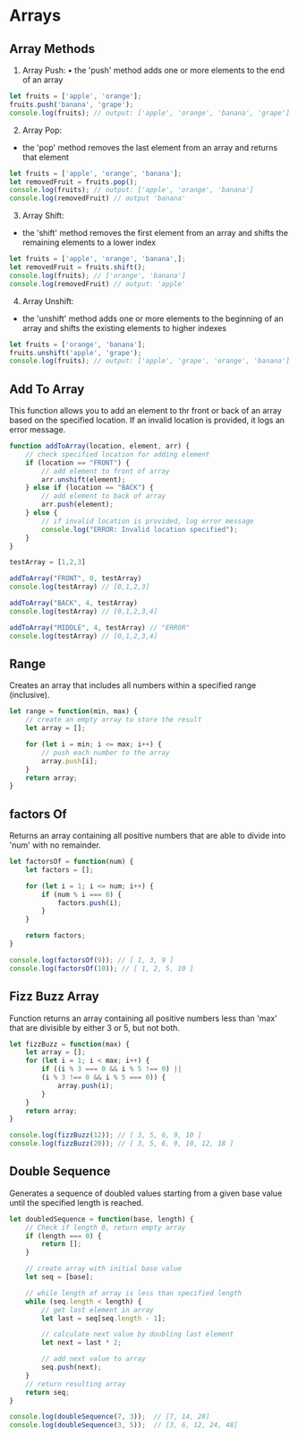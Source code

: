 # Arrays

## Array Methods
1. Array Push:
• the 'push' method adds one or more elements to the end of an array

```javascript
let fruits = ['apple', 'orange'];
fruits.push('banana', 'grape');
console.log(fruits); // output: ['apple', 'orange', 'banana', 'grape']
```

2. Array Pop:
* the 'pop' method removes the last element from an array and returns that element

```javascript
let fruits = ['apple', 'orange', 'banana'];
let removedFruit = fruits.pop();
console.log(fruits); // output: ['apple', 'orange', 'banana']
console.log(removedFruit) // output 'banana'
```

3. Array Shift:
* the 'shift' method removes the first element from an array and shifts the remaining elements to a lower index

```javascript
let fruits = ['apple', 'orange', 'banana',];
let removedFruit = fruits.shift();
console.log(fruits); // ['orange', 'banana']
console.log(removedFruit) // output: 'apple'
```

4. Array Unshift:
* the 'unshift' method adds one or more elements to the beginning of an array and shifts the existing elements to higher indexes

```javascript
let fruits = ['orange', 'banana'];
fruits.unshift('apple', 'grape');
console.log(fruits); // output: ['apple', 'grape', 'orange', 'banana']
```

## Add To Array
This function allows you to add an element to thr front or back of an array based on the specified location. If an invalid location is provided, it logs an error message.

```javascript
function addToArray(location, element, arr) {
    // check specified location for adding element
    if (location == "FRONT") {
        // add element to front of array
        arr.unshift(element);
    } else if (location == "BACK") {
        // add element to back of array
        arr.push(element);
    } else {
        // if invalid location is provided, log error message
        console.log("ERROR: Invalid location specified");
    }
}

testArray = [1,2,3]

addToArray("FRONT", 0, testArray)
console.log(testArray) // [0,1,2,3]

addToArray("BACK", 4, testArray)
console.log(testArray) // [0,1,2,3,4]

addToArray("MIDDLE", 4, testArray) // "ERROR"
console.log(testArray) // [0,1,2,3,4]
```

## Range
Creates an array that includes all numbers within a specified range (inclusive).

```javascript
let range = function(min, max) {
    // create an empty array to store the result
    let array = [];

    for (let i = min; i <= max; i++) {
        // push each number to the array
        array.push[i];
    }
    return array;
}
```

## factors Of
Returns an array containing all positive numbers that are able to divide into 'num' with no remainder.

```javascript
let factorsOf = function(num) {
    let factors = [];

    for (let i = 1; i <= num; i++) {
        if (num % i === 0) {
            factors.push(i);
        }
    }

    return factors;
}

console.log(factorsOf(9)); // [ 1, 3, 9 ]
console.log(factorsOf(10)); // [ 1, 2, 5, 10 ]
```

## Fizz Buzz Array
Function returns an array containing all positive numbers less than 'max' that are divisible by either 3 or 5, but not both.

```javascript
let fizzBuzz = function(max) {
    let array = [];
    for (let i = 1; i < max; i++) {
        if ((i % 3 === 0 && i % 5 !== 0) ||
        (i % 3 !== 0 && i % 5 === 0)) {
            array.push(i);
        }
    }
    return array;
}

console.log(fizzBuzz(12)); // [ 3, 5, 6, 9, 10 ]
console.log(fizzBuzz(20)); // [ 3, 5, 6, 9, 10, 12, 18 ]
```

## Double Sequence
Generates a sequence of doubled values starting from a given base value until the specified length is reached.

```javascript
let doubledSequence = function(base, length) {
    // Check if length 0, return empty array
    if (length === 0) {
        return [];
    }

    // create array with initial base value
    let seq = [base];

    // while length of array is less than specified length
    while (seq.length < length) {
        // get last element in array
        let last = seq[seq.length - 1];

        // calculate next value by doubling last element
        let next = last * 2;

        // add next value to array
        seq.push(next);
    }
    // return resulting array
    return seq;
}

console.log(doubleSequence(7, 3));  // [7, 14, 28]
console.log(doubleSequence(3, 5));  // [3, 6, 12, 24, 48]
```
